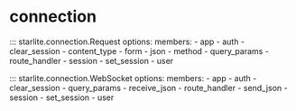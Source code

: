 # connection

::: starlite.connection.Request
    options:
        members:
            - app
            - auth
            - clear_session
            - content_type
            - form
            - json
            - method
            - query_params
            - route_handler
            - session
            - set_session
            - user

::: starlite.connection.WebSocket
    options:
        members:
            - app
            - auth
            - clear_session
            - query_params
            - receive_json
            - route_handler
            - send_json
            - session
            - set_session
            - user
